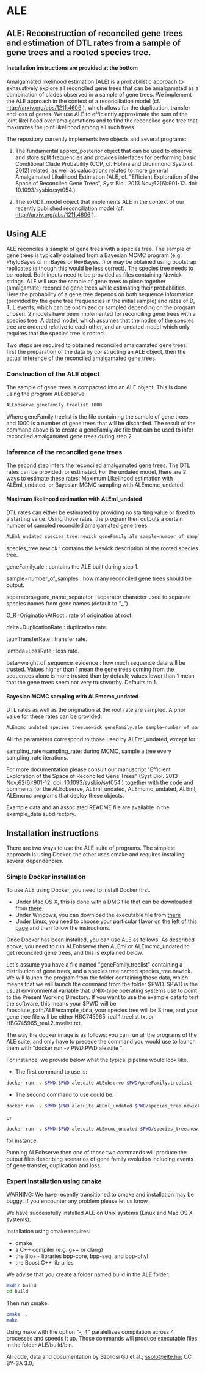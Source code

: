 ALE
===
## ALE: Reconstruction of reconciled gene trees and estimation of DTL rates from a sample of gene trees and a rooted species tree.

#### Installation instructions are provided at the bottom

Amalgamated likelihood estimation (ALE) is a probabilistic approach to exhaustively explore all reconciled gene trees that can be amalgamated as a combination of clades observed in a sample of gene trees. We implement the ALE approach in the context of a reconciliation model (cf. http://arxiv.org/abs/1211.4606 ), which allows for the duplication, transfer and loss of genes. We use ALE to efficiently approximate the sum of the joint likelihood over amalgamations and to find the reconciled gene tree that maximizes the joint likelihood among all such trees.   

The repository currently implements two objects and several programs:

1. The fundamental approx_posterior object that can be used to observe and store split frequencies and provides interfaces for performing basic Conditional Clade Probability (CCP, cf. Hohna and Drummond Systbiol. 2012) related, as well as caluclations related to more general Amalgamated Likelihood Estimation (ALE, cf. "Efficient Exploration of the Space of Reconciled Gene Trees", Syst Biol. 2013 Nov;62(6):901-12. doi: 10.1093/sysbio/syt054.).  

2. The exODT_model object that implements ALE in the context of our recently published reconciliation model (cf. http://arxiv.org/abs/1211.4606 ).

## Using ALE
ALE reconciles a sample of gene trees with a species tree. The sample of gene trees is typically obtained from a Bayesian MCMC program (e.g. PhyloBayes or mrBayes or RevBayes...) or may be obtained using bootstrap replicates (although this would be less correct). The species tree needs to be rooted. Both inputs need to be provided as files containing Newick strings. ALE will use the sample of gene trees to piece together (amalgamate) reconciled gene trees while estimating their probabilities. Here the probability of a gene tree depends on both sequence information (provided by the gene tree frequencies in the initial sample) and rates of D, T, L events, which can be optimized or sampled depending on the program chosen. 2 models have been implemented for reconciling gene trees with a species tree. A dated model, which assumes that the nodes of the species tree are ordered relative to each other, and an undated model which only requires that the species tree is rooted.

Two steps are required to obtained reconciled amalgamated gene trees: first the preparation of the data by constructing an ALE object, then the actual inference of the reconciled amalgamated gene trees.

### Construction of the ALE object
The sample of gene trees is compacted into an ALE object. This is done using the program ALEobserve.
```sh
ALEobserve geneFamily.treelist 1000  
```
Where geneFamily.treelist is the file containing the sample of gene trees, and 1000 is a number of gene trees that will be discarded. The result of the command above is to create a geneFamily.ale file that can be used to infer reconciled amalgamated gene trees during step 2.


### Inference of the reconciled gene trees

The second step infers the reconciled amalgamated gene trees. The DTL rates can be provided, or estimated. For the undated model, there are 2 ways to estimate these rates: Maximum Likelihood estimation with ALEml_undated, or Bayesian MCMC sampling with ALEmcmc_undated.

#### Maximum likelihood estimation with ALEml_undated
DTL rates can either be estimated by providing no starting value or fixed to a starting value. Using those rates, the program then outputs a certain number of sampled reconciled amalgamated gene trees.
```sh
ALEml_undated species_tree.newick geneFamily.ale sample=number_of_samples separators=gene_name_separator O_R=OriginationAtRoot delta=DuplicationRate tau=TransferRate lambda=LossRate beta=weight_of_sequence_evidence
```
species_tree.newick : contains the Newick description of the rooted species tree.

geneFamily.ale : contains the ALE built during step 1.

sample=number_of_samples : how many reconciled gene trees should be output.

separators=gene_name_separator : separator character used to separate species names from gene names (default to "_").

O_R=OriginationAtRoot : rate of origination at root.

delta=DuplicationRate : duplication rate.

tau=TransferRate : transfer rate.

lambda=LossRate : loss rate.

beta=weight_of_sequence_evidence : how much sequence data will be trusted. Values higher than 1 mean the gene trees coming from the sequences alone is more trusted than by default; values lower than 1 mean that the gene trees seem not very trustworthy. Defaults to 1.

#### Bayesian MCMC sampling with ALEmcmc_undated
DTL rates as well as the origination at the root rate are sampled. A prior value for these rates can be provided:
```sh
ALEmcmc_undated species_tree.newick geneFamily.ale sample=number_of_samples separators=gene_name_separator O_R=OriginationAtRootPrior delta=DuplicationRatePrior tau=TransferRatePrior lambda=LossRatePrior sampling_rate=sampling_rate beta=weight_of_sequence_evidence
```
All the parameters correspond to those used by ALEml_undated, except for :

sampling_rate=sampling_rate: during MCMC, sample a tree every sampling_rate iterations.

For more documentation please consult our manuscript "Efficient Exploration of the Space of Reconciled Gene Trees" (Syst Biol. 2013 Nov;62(6):901-12. doi: 10.1093/sysbio/syt054.) together with the code and comments for the ALEobserve, ALEml_undated, ALEmcmc_undated, ALEml, ALEmcmc programs that deploy these objects.

Example data and an associated README file are available in the example_data subdirectory.   


## Installation instructions

There are two ways to use the ALE suite of programs. The simplest approach is using Docker, the other uses cmake and requires installing several dependencies.

### Simple Docker installation

To use ALE using Docker, you need to install Docker first.
* Under Mac OS X, this is done with a DMG file that can be downloaded from [there](https://docs.docker.com/docker-for-mac/install/#install-and-run-docker-for-mac).
* Under Windows, you can download the executable file from [there](https://docs.docker.com/docker-for-windows/install/)
* Under Linux, you need to choose your particular flavor on the left of [this page](https://docs.docker.com/engine/installation/) and then follow the instructions.

Once Docker has been installed, you can use ALE as follows. As described above, you need to run ALEobserve then ALEml or ALEmcmc_undated to get reconciled gene trees, and this is explained below.

Let's assume you have a file named "geneFamily.treelist" containing a distribution of gene trees, and a species tree named species_tree.newick.
We will launch the program from the folder containing those data, which means that we will launch the command from the folder $PWD. $PWD is the usual environmental variable that UNIX-type operating systems use to point to the Present Working Directory.
If you want to use the example data to test the software, this means your $PWD will be /absolute_path/ALE/example_data, your species tree will be S.tree, and your gene tree file will be either HBG745965_real.1.treelist.txt or HBG745965_real.2.treelist.txt.

The way the docker image is as follows: you can run all the programs of the ALE suite, and only have to precede the command you would use to launch them with "docker run -v $PWD:$PWD alesuite ".

For instance, we provide below what the typical pipeline would look like.


- The first command to use is:
```sh
docker run -v $PWD:$PWD alesuite ALEobserve $PWD/geneFamily.treelist
```

- The second command to use could be:
```sh
docker run -v $PWD:$PWD alesuite ALEml_undated $PWD/species_tree.newick $PWD/geneFamily.treelist.ale
```

or

```sh
docker run -v $PWD:$PWD alesuite ALEmcmc_undated $PWD/species_tree.newick $PWD/geneFamily.treelist.ale
```

for instance.

Running ALEobserve then one of those two commands will produce the output files describing scenarios of gene family evolution including events of gene transfer, duplication and loss.


### Expert installation using cmake

WARNING: We have recently transitioned to cmake and installation may be buggy. If you encounter any problem please let us know.  

We have successfully installed ALE on Unix systems (Linux and Mac OS X systems).

Installation using cmake requires:
 - cmake
 - a C++ compiler (e.g. g++ or clang)
 - the Bio++ libraries bpp-core, bpp-seq, and bpp-phyl
 - the Boost C++ libraries

We advise that you create a folder named build in the ALE folder:

```sh
mkdir build
cd build
```

Then run cmake:

```sh
cmake ..
make
```

Using make with the option "-j 4" paralellizes compilation across 4 processes and speeds it up. Those commands will produce executable files in the folder ALE/build/bin.


All code, data and documentation by Szollosi GJ et al.; ssolo@elte.hu; CC BY-SA 3.0;
